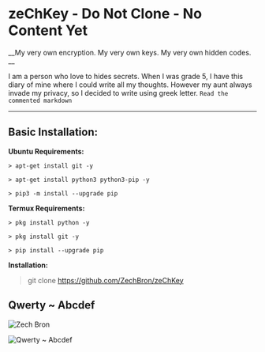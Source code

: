 # zeChKey - Do Not Clone - No Content Yet 

__My very own encryption. My very own keys. My very own hidden codes. __

I am a person who love to hides secrets. When I was grade 5, I have this diary of mine where I could write all my thoughts. However my aunt always invade my privacy, so I decided to write using greek letter. <!-- Μθντικ να ακονγ μαηθλογ σαυο Ηαζελ Ροσε Μανι;θιζ ακα Αζιελ ορ Αζειλ Γαβριελ --> `Read the commented markdown` 

---

## Basic Installation:

__Ubuntu Requirements:__
```
> apt-get install git -y

> apt-get install python3 python3-pip -y

> pip3 -m install --upgrade pip
```
__Termux Requirements:__
```
> pkg install python -y

> pkg install git -y

> pip install --upgrade pip
```
__Installation:__
> git clone https://github.com/ZechBron/zeChKey


## Qwerty ~ Abcdef

![Zech Bron](https://raw.githubusercontent.com/ZechBron/zeChKey/zeChez-Bron/20201002_151708.gif)

![Qwerty ~ Abcdef](https://raw.githubusercontent.com/ZechBron/zeChKey/zeChez-Bron/20201002_202320.gif)
